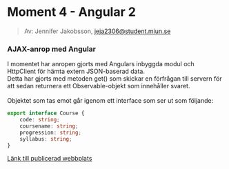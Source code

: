 # Moment 4 - Angular 2
> Av: Jennifer Jakobsson, jeja2306@student.miun.se

### AJAX-anrop med Angular 

I momentet har anropen gjorts med Angulars inbyggda modul och HttpClient för hämta extern JSON-baserad data.
<br>
Detta har gjorts med metoden get() som skickar en förfrågan till servern för att sedan returnera ett Observable-objekt som innehåller svaret. 
<br>
<br>
Objektet som tas emot går igenom ett interface som ser ut som följande: 
<br>
``` typescript
export interface Course {
    code: string;
    coursename: string;
    progression: string;
    syllabus: string;
}
```

 [Länk till publicerad webbplats](https://jeja2306-angular1.netlify.app/)